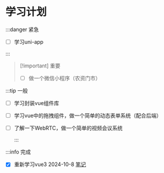 # 学习计划
:::danger 紧急
- [ ] 学习uni-app

:::

> [!important] 重要
>
> - [ ] 做一个微信小程序（农资门市）

:::tip 一般 

- [ ] 学习封装vue组件库
- [ ] 学习vue中的拖拽组件，做一个简单的动态表单系统（配合后端）
- [ ] 了解一下WebRTC，做一个简单的视频会议系统

  :::

:::info 完成
- [x] 重新学习vue3 2024-10-8 [笔记](/FE/web/vue3/Vue3快速上手)
